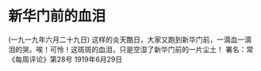 # 新华门前的血泪
(一九一九年六月二十九日)
这样的炎天酷日，大家又跑到新华门前，一滴血一滴泪的哭。唉！可怜！这斑斑的血泪，只是空湿了新华门前的一片尘土！
署名：常
《每周评论》第28号
1919年6月29日
